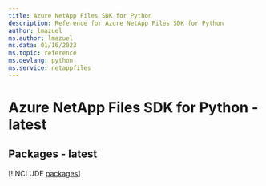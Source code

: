 ```yaml
---
title: Azure NetApp Files SDK for Python
description: Reference for Azure NetApp Files SDK for Python
author: lmazuel
ms.author: lmazuel
ms.data: 01/16/2023
ms.topic: reference
ms.devlang: python
ms.service: netappfiles
---
```

# Azure NetApp Files SDK for Python - latest
## Packages - latest
[!INCLUDE [packages](netapp-files-index.md)]